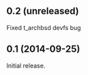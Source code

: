 0.2 (unreleased)
----------------

Fixed t_archbsd devfs bug

0.1 (2014-09-25)
----------------

Initial release.
